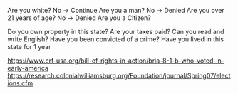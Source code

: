 Are you white?
    No -> Continue
Are you a man?
    No -> Denied
Are you over 21 years of age?
    No -> Denied
Are you a Citizen?

Do you own property in this state?
Are your taxes paid?
Can you read and write English?
Have you been convicted of a crime?
Have you lived in this state for 1 year

https://www.crf-usa.org/bill-of-rights-in-action/bria-8-1-b-who-voted-in-early-america
https://research.colonialwilliamsburg.org/Foundation/journal/Spring07/elections.cfm
